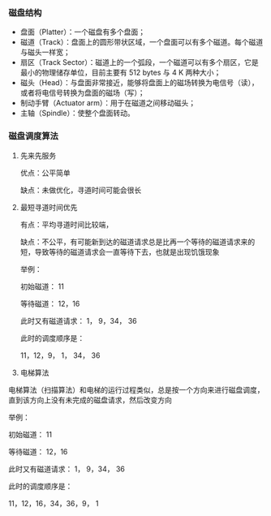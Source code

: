 ### 磁盘结构

- 盘面（Platter）：一个磁盘有多个盘面；
- 磁道（Track）：盘面上的圆形带状区域，一个盘面可以有多个磁道。每个磁道与磁头一样宽；
- 扇区（Track Sector）：磁道上的一个弧段，一个磁道可以有多个扇区，它是最小的物理储存单位，目前主要有 512 bytes 与 4 K 两种大小；
- 磁头（Head）：与盘面非常接近，能够将盘面上的磁场转换为电信号（读），或者将电信号转换为盘面的磁场（写）；
- 制动手臂（Actuator arm）：用于在磁道之间移动磁头；
- 主轴（Spindle）：使整个盘面转动。



### 磁盘调度算法



1. 先来先服务

   优点：公平简单

   缺点：未做优化，寻道时间可能会很长

2. 最短寻道时间优先

   有点：平均寻道时间比较端，

   缺点：不公平，有可能新到达的磁道请求总是比再一个等待的磁道请求来的短，导致等待的磁道请求会一直等待下去，也就是出现饥饿现象

   举例：

   初始磁道： 11

   等待磁道： 12，16

   此时又有磁道请求： 1， 9，34， 36

   此时的调度顺序是：

   11，12，9， 1， 34， 36

3. 电梯算法

电梯算法（扫描算法）和电梯的运行过程类似，总是按一个方向来进行磁盘调度，直到该方向上没有未完成的磁盘请求，然后改变方向

举例：

初始磁道： 11

等待磁道： 12，16

此时又有磁道请求： 1， 9，34， 36

此时的调度顺序是：

11，12，16，34，36，9， 1